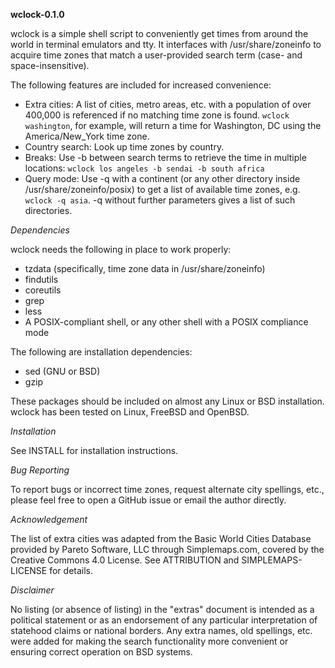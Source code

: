 **wclock-0.1.0**

wclock is a simple shell script to conveniently get times from around the world in terminal emulators and tty. It interfaces with /usr/share/zoneinfo to acquire time zones that match a user-provided search term (case- and space-insensitive).

The following features are included for increased convenience:

* Extra cities: A list of cities, metro areas, etc. with a population of over 400,000 is referenced if no matching time zone is found. `wclock washington`, for example, will return a time for Washington, DC using the America/New_York time zone.
* Country search: Look up time zones by country.
* Breaks: Use -b between search terms to retrieve the time in multiple locations: `wclock los angeles -b sendai -b south africa`
* Query mode: Use -q with a continent (or any other directory inside /usr/share/zoneinfo/posix) to get a list of available time zones, e.g. `wclock -q asia`. -q without further parameters gives a list of such directories.

*Dependencies*

wclock needs the following in place to work properly:

* tzdata (specifically, time zone data in /usr/share/zoneinfo)
* findutils
* coreutils
* grep
* less
* A POSIX-compliant shell, or any other shell with a POSIX compliance mode

The following are installation dependencies:

* sed (GNU or BSD)
* gzip

These packages should be included on almost any Linux or BSD installation. wclock has been tested on Linux, FreeBSD and OpenBSD.

*Installation*

See INSTALL for installation instructions.

*Bug Reporting*

To report bugs or incorrect time zones, request alternate city spellings, etc., please feel free to open a GitHub issue or email the author directly.

*Acknowledgement*

The list of extra cities was adapted from the Basic World Cities Database provided by Pareto Software, LLC through Simplemaps.com, covered by the Creative Commons 4.0 License. See ATTRIBUTION and SIMPLEMAPS-LICENSE for details.

*Disclaimer*

No listing (or absence of listing) in the "extras" document is intended as a political statement or as an endorsement of any particular interpretation of statehood claims or national borders. Any extra names, old spellings, etc. were added for making the search functionality more convenient or ensuring correct operation on BSD systems.
